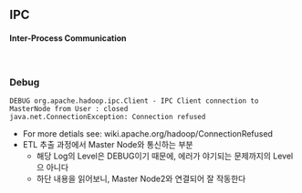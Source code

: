 ## IPC
#### Inter-Process Communication

<br>

### Debug
```
DEBUG org.apache.hadoop.ipc.Client - IPC Client connection to MasterNode from User : closed
java.net.ConnectionException: Connection refused
```
* For more detials see: wiki.apache.org/hadoop/ConnectionRefused
* ETL 추출 과정에서 Master Node와 통신하는 부분
  * 해당 Log의 Level은 DEBUG이기 때문에, 에러가 야기되는 문제까지의 Level으 아니다
  * 하단 내용을 읽어보니, Master Node2와 연결되어 잘 작동한다

<br>
